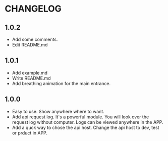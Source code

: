 
# CHANGELOG

## 1.0.2

* Add some comments.
* Edit README.md


## 1.0.1

* Add example.md
* Write README.md
* Add breathing animation for the main entrance.


## 1.0.0

* Easy to use. Show anywhere where to want.
* Add api request log. It`s a powerful module. You will look over the request log without computer. Logs can be viewed anywhere in the APP.
* Add a quck way to chose the api host. Change the api host to dev, test or prduct in APP.





